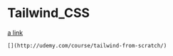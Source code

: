 # Tailwind_CSS


[a link](https://udemy.com/course/tailwind-from-scratch/)
    
    [](http://udemy.com/course/tailwind-from-scratch/)
